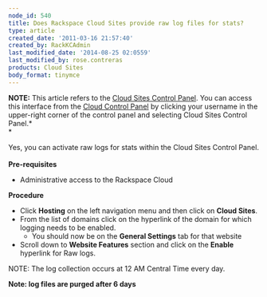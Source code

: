 ```yaml
---
node_id: 540
title: Does Rackspace Cloud Sites provide raw log files for stats?
type: article
created_date: '2011-03-16 21:57:40'
created_by: RackKCAdmin
last_modified_date: '2014-08-25 02:0559'
last_modified_by: rose.contreras
products: Cloud Sites
body_format: tinymce
---
```


**NOTE:** This article refers to the [Cloud Sites Control
Panel](https://manage.rackspacecloud.com/). You can access this
interface from the [Cloud Control Panel](https://mycloud.rackspace.com/)
by clicking your username in the upper-right corner of the control panel
and selecting Cloud Sites Control Panel.*\
*

Yes, you can activate raw logs for stats within the Cloud Sites Control
Panel.\
 \
 **Pre-requisites**

-   Administrative access to the Rackspace Cloud

**Procedure**

-   Click **Hosting** on the left navigation menu and then click on
    **Cloud Sites**.
-   From the list of domains click on the hyperlink of the domain for
    which logging needs to be enabled.
    -   You should now be on the **General Settings** tab for that
        website
-   Scroll down to **Website Features** section and click on the
    **Enable** hyperlink for Raw logs.

NOTE: The log collection occurs at 12 AM Central Time every day.

**Note: log files are purged after 6 days**

